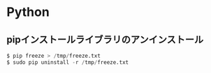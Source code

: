 Python
===

## pipインストールライブラリのアンインストール

```python
$ pip freeze > /tmp/freeze.txt
$ sudo pip uninstall -r /tmp/freeze.txt
```

